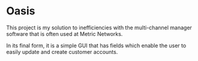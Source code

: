 # Oasis

This project is my solution to inefficiencies with the multi-channel manager software that is often used at Metric Networks. 

In its final form, it is a simple GUI that has fields which enable the user to easily update and create customer accounts.

